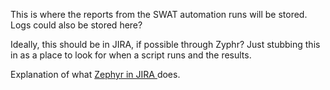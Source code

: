 This is where the reports from the SWAT automation runs will be stored.
Logs could also be stored here?

Ideally, this should be in JIRA, if possible through Zyphr? 
Just stubbing this in as a place to look for when a script runs and the results.

Explanation of what [ Zephyr in JIRA ](https://www.youtube.com/watch?v=9Z5ruL6JOHk) does.